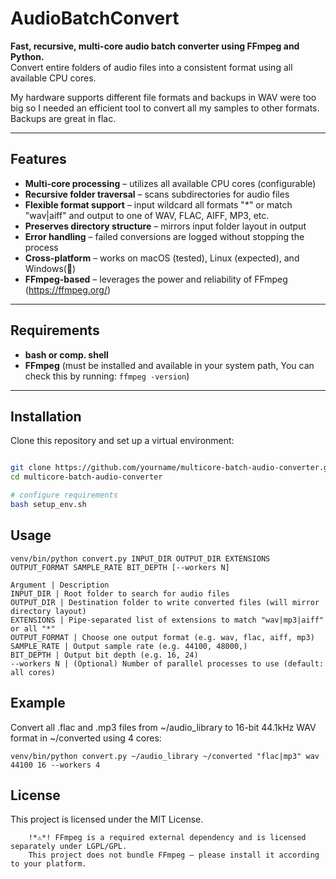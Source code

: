 # AudioBatchConvert

**Fast, recursive, multi-core audio batch converter using FFmpeg and Python.**  
Convert entire folders of audio files into a consistent format using all available CPU cores.

My hardware supports different file formats and backups in WAV were too big so I needed an efficient tool to convert all my samples to other formats. Backups are great in flac. 

---

## Features

* **Multi-core processing** – utilizes all available CPU cores (configurable)
* **Recursive folder traversal** – scans subdirectories for audio files
* **Flexible format support** – input wildcard all formats "*" or match "wav|aiff" and output to one of WAV, FLAC, AIFF, MP3, etc.
* **Preserves directory structure** – mirrors input folder layout in output
* **Error handling** – failed conversions are logged without stopping the process
* **Cross-platform** – works on macOS (tested), Linux (expected), and Windows(🤷)
* **FFmpeg-based** – leverages the power and reliability of FFmpeg (https://ffmpeg.org/)

---

## Requirements

* **bash or comp. shell**
* **FFmpeg** (must be installed and available in your system path, You can check this by running: `ffmpeg -version`)

---

## Installation

Clone this repository and set up a virtual environment:

```bash

git clone https://github.com/yourname/multicore-batch-audio-converter.git
cd multicore-batch-audio-converter

# configure requirements
bash setup_env.sh

```

## Usage

```
venv/bin/python convert.py INPUT_DIR OUTPUT_DIR EXTENSIONS OUTPUT_FORMAT SAMPLE_RATE BIT_DEPTH [--workers N]

Argument | Description
INPUT_DIR | Root folder to search for audio files
OUTPUT_DIR | Destination folder to write converted files (will mirror directory layout)
EXTENSIONS | Pipe-separated list of extensions to match "wav|mp3|aiff" or all "*"
OUTPUT_FORMAT | Choose one output format (e.g. wav, flac, aiff, mp3)
SAMPLE_RATE | Output sample rate (e.g. 44100, 48000,)
BIT_DEPTH | Output bit depth (e.g. 16, 24)
--workers N | (Optional) Number of parallel processes to use (default: all cores)
```


## Example

Convert all .flac and .mp3 files from ~/audio_library to 16-bit 44.1kHz WAV format in ~/converted using 4 cores:

```
venv/bin/python convert.py ~/audio_library ~/converted "flac|mp3" wav 44100 16 --workers 4
```

## License

This project is licensed under the MIT License.

```
    !*⚠️*! FFmpeg is a required external dependency and is licensed separately under LGPL/GPL.
    This project does not bundle FFmpeg — please install it according to your platform.
```

